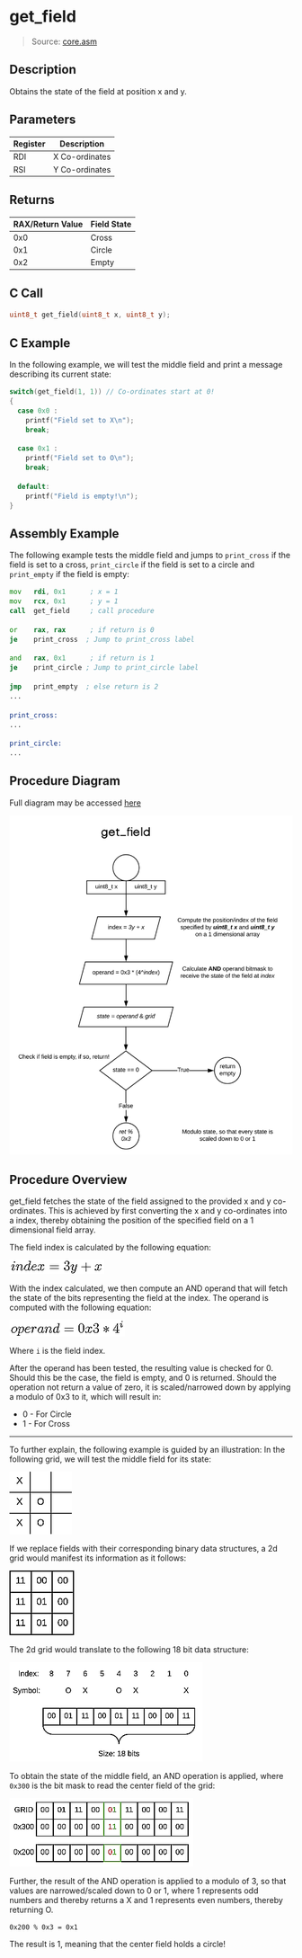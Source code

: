 # get_field
> Source: [core.asm](/src/core.asm)

## Description

Obtains the state of the field at position x and y.

## Parameters
|Register|Description   |
|--------|--------------|
|RDI     |X Co-ordinates|
|RSI     |Y Co-ordinates|

## Returns

|RAX/Return Value|Field State|
|----------------|-----------|
|0x0             |Cross      |
|0x1             |Circle     |
|0x2             |Empty      |

## C Call
```C
uint8_t get_field(uint8_t x, uint8_t y);
```

## C Example

In the following example, we will test the middle field and print a message describing its current state:

```c
switch(get_field(1, 1)) // Co-ordinates start at 0!
{
  case 0x0 :
    printf("Field set to X\n");
    break;

  case 0x1 :
    printf("Field set to O\n");
    break;

  default:
    printf("Field is empty!\n");
}
```

## Assembly Example

The following example tests the middle field and jumps to `print_cross` if the field is set to a cross, `print_circle` if the field is set to a circle and `print_empty` if the field is empty:  

```asm
mov   rdi, 0x1      ; x = 1
mov   rcx, 0x1      ; y = 1
call  get_field     ; call procedure

or    rax, rax      ; if return is 0
je    print_cross  ; Jump to print_cross label

and   rax, 0x1      ; if return is 1
je    print_circle ; Jump to print_circle label

jmp   print_empty  ; else return is 2
...

print_cross:
...

print_circle:
...

```

## Procedure Diagram

Full diagram may be accessed [here](https://www.lucidchart.com/invitations/accept/56fde1e4-1f53-4847-8476-b57ba5f7ea9a)

![diagram](img/get_field.png)

## Procedure Overview

get_field fetches the state of the field assigned to the provided x and y co-ordinates. This is achieved by first converting the x and y co-ordinates into a index, thereby obtaining the position of the specified field on a 1 dimensional field array.

The field index is calculated by the following equation:

![equation](img/index_equ.png)

With the index calculated, we then compute an AND operand that will fetch the state of the bits representing the field at the index. The operand is computed with the following equation:

![equation](img/get_field_equ.png)

Where `i` is the field index.

After the operand has been tested, the resulting value is checked for 0. Should this be the case, the field is empty, and 0 is returned. Should the operation not return a value of zero, it is scaled/narrowed down by applying a modulo of 0x3 to it, which will result in:

- 0 - For Circle
- 1 - For Cross

---

To further explain, the following example is guided by an illustration:
In the following grid, we will test the middle field for its state:

![2d Grid](img/get_field_2d.png)

If we replace fields with their corresponding binary data structures, a 2d grid would manifest its information as it follows:

![2d Grid Data](img/get_field_2d_data.png)

The 2d grid would translate to the following 18 bit data structure:

![1d Grid Data](img/get_field_1d.png)

To obtain the state of the middle field, an AND operation is applied, where `0x300` is the bit mask to read the center field of the grid:

![AND operation](img/get_field_and.png)

Further, the result of the AND operation is applied to a modulo of 3, so that values are narrowed/scaled down to 0 or 1, where 1 represents odd numbers and thereby returns a X and 1 represents even numbers, thereby returning O.

```
0x200 % 0x3 = 0x1
```

The result is 1, meaning that the center field holds a circle!
